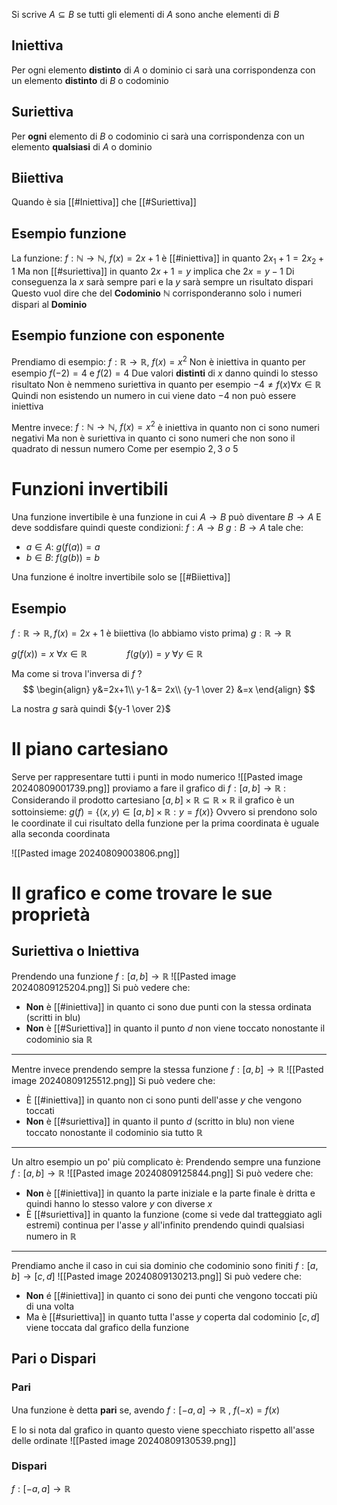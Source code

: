 Si scrive $A \subseteq B$ se tutti gli elementi di $A$ sono anche elementi di $B$

## Iniettiva
Per ogni elemento **distinto** di $A$ o dominio ci sarà una corrispondenza con un elemento **distinto** di $B$ o codominio
## Suriettiva
Per **ogni** elemento di $B$ o codominio ci sarà una corrispondenza con un elemento **qualsiasi** di $A$ o dominio
## Biiettiva
Quando è sia [[#Iniettiva]] che [[#Suriettiva]]
## Esempio funzione
La funzione:
$f: ℕ \rightarrow ℕ,\ f(x)=2x+1$ 
è [[#iniettiva]] in quanto $2x_1 +1 = 2x_2 +1$
Ma non [[#suriettiva]] in quanto $2x +1=y$ implica che $2x = y - 1$ 
Di conseguenza la $x$ sarà sempre pari e la $y$ sarà sempre un risultato dispari
Questo vuol dire che del **Codominio** $ℕ$ corrisponderanno solo i numeri dispari al **Dominio**

## Esempio funzione con esponente
Prendiamo di esempio:
$f: ℝ \rightarrow ℝ,\ f(x)=x^2$
Non è iniettiva in quanto per esempio
$f(-2)=4$ e $f(2) = 4$
Due valori **distinti** di $x$ danno quindi lo stesso risultato
Non è nemmeno suriettiva in quanto per esempio $-4 \neq f(x) \forall x\in ℝ$   
Quindi non esistendo un numero in cui viene dato $-4$ non può essere iniettiva 

Mentre invece:
$f:ℕ \rightarrow ℕ,\ f(x)=x^2$
è iniettiva in quanto non ci sono numeri negativi
Ma non è suriettiva in quanto ci sono numeri che non sono il quadrato di nessun numero
Come per esempio $2, 3\ o\ 5$

# Funzioni invertibili
Una funzione invertibile è una funzione in cui $A \rightarrow B$ può diventare $B \rightarrow A$
E deve soddisfare quindi  queste condizioni:
$f:A\rightarrow B$
$g:B\rightarrow A$ tale che:
- $a\in A:\ g(f(a))=a$
- $b\in B:\ f(g(b))=b$

Una funzione é inoltre invertibile solo se [[#Biiettiva]]

## Esempio
$f:ℝ\rightarrow ℝ, f(x)= 2x+1$
è biiettiva (lo abbiamo visto prima)
$g: ℝ \rightarrow ℝ$

$g(f(x))=x\ \forall x \in ℝ\qquad\qquad f(g(y))=y\ \forall y \in ℝ$

Ma come si trova l'inversa di $f$ ?
$$
\begin{align}
y&=2x+1\\
y-1 &= 2x\\
{y-1 \over 2} &=x
\end{align}
$$

La nostra $g$ sarà quindi ${y-1 \over 2}$
# Il piano cartesiano
Serve per rappresentare tutti i punti in modo numerico
![[Pasted image 20240809001739.png]]
proviamo a fare il grafico di $f:[a,b] \rightarrow ℝ$ : 
Considerando il prodotto cartesiano $[a,b] \times ℝ \subseteq ℝ \times ℝ$ il grafico è un sottoinsieme: $g(f) = \{(x,y) \in [a, b] \times ℝ: y=f(x)\}$ 
Ovvero si prendono solo le coordinate il cui risultato della funzione per la prima coordinata è uguale alla seconda coordinata

![[Pasted image 20240809003806.png]]
# Il grafico e come trovare le sue proprietà
## Suriettiva o Iniettiva
Prendendo una funzione $f: [a,b] \rightarrow ℝ$ 
![[Pasted image 20240809125204.png]]
Si può vedere che:
- **Non** è [[#iniettiva]] in quanto ci sono due punti con la stessa ordinata (scritti in blu)
- **Non** è [[#Suriettiva]] in quanto il punto $d$ non viene toccato nonostante il codominio sia $ℝ$


---
Mentre invece prendendo sempre la stessa funzione $f: [a,b] \rightarrow ℝ$ 
![[Pasted image 20240809125512.png]]
Si può vedere che:
- È [[#iniettiva]] in quanto non ci sono punti dell'asse $y$ che vengono toccati 
- **Non** è [[#suriettiva]] in quanto il punto $d$ (scritto in blu) non viene toccato nonostante il codominio sia tutto $ℝ$

---
Un altro esempio un po' più complicato è:
Prendendo sempre una funzione $f: [a,b] \rightarrow ℝ$
![[Pasted image 20240809125844.png]]
Si può vedere che:
- **Non** è [[#iniettiva]] in quanto la parte iniziale e la parte finale è dritta e quindi hanno lo stesso valore $y$ con diverse $x$
- È [[#suriettiva]] in quanto la funzione (come si vede dal tratteggiato agli estremi) continua per l'asse $y$ all'infinito prendendo quindi qualsiasi numero in $ℝ$

---
Prendiamo anche il caso in cui sia dominio che codominio sono finiti
$f: [a,b] \rightarrow [c, d]$
![[Pasted image 20240809130213.png]]
Si può vedere che:
- **Non** é [[#iniettiva]] in quanto ci sono dei punti che vengono toccati più di una volta
- Ma è [[#suriettiva]] in quanto tutta l'asse $y$ coperta dal codominio $[c,d]$ viene toccata dal grafico della funzione

## Pari o Dispari
### Pari
Una funzione è detta **pari** se, avendo $f: [-a,a] \rightarrow ℝ$ , $f(-x) = f(x)$

E lo si nota dal grafico in quanto questo viene specchiato rispetto all'asse delle ordinate
![[Pasted image 20240809130539.png]]

### Dispari
$f:[-a,a] \rightarrow ℝ$
